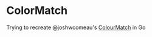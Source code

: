 # ColorMatch

Trying to recreate @joshwcomeau's [ColourMatch](https://github.com/joshwcomeau/ColourMatch) in Go

